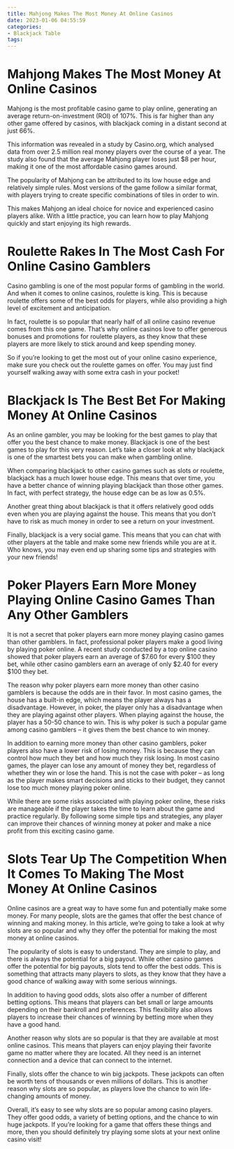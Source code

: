```yaml
---
title: Mahjong Makes The Most Money At Online Casinos
date: 2023-01-06 04:55:59
categories:
- Blackjack Table
tags:
---
```



#  Mahjong Makes The Most Money At Online Casinos

Mahjong is the most profitable casino game to play online, generating an average return-on-investment (ROI) of 107%. This is far higher than any other game offered by casinos, with blackjack coming in a distant second at just 66%.

This information was revealed in a study by Casino.org, which analysed data from over 2.5 million real money players over the course of a year. The study also found that the average Mahjong player loses just $8 per hour, making it one of the most affordable casino games around.

The popularity of Mahjong can be attributed to its low house edge and relatively simple rules. Most versions of the game follow a similar format, with players trying to create specific combinations of tiles in order to win.

This makes Mahjong an ideal choice for novice and experienced casino players alike. With a little practice, you can learn how to play Mahjong quickly and start enjoying its high rewards.

#  Roulette Rakes In The Most Cash For Online Casino Gamblers

Casino gambling is one of the most popular forms of gambling in the world. And when it comes to online casinos, roulette is king. This is because roulette offers some of the best odds for players, while also providing a high level of excitement and anticipation.

In fact, roulette is so popular that nearly half of all online casino revenue comes from this one game. That’s why online casinos love to offer generous bonuses and promotions for roulette players, as they know that these players are more likely to stick around and keep spending money.

So if you’re looking to get the most out of your online casino experience, make sure you check out the roulette games on offer. You may just find yourself walking away with some extra cash in your pocket!

#  Blackjack Is The Best Bet For Making Money At Online Casinos

As an online gambler, you may be looking for the best games to play that offer you the best chance to make money. Blackjack is one of the best games to play for this very reason. Let’s take a closer look at why blackjack is one of the smartest bets you can make when gambling online.

When comparing blackjack to other casino games such as slots or roulette, blackjack has a much lower house edge. This means that over time, you have a better chance of winning playing blackjack than those other games. In fact, with perfect strategy, the house edge can be as low as 0.5%.

Another great thing about blackjack is that it offers relatively good odds even when you are playing against the house. This means that you don’t have to risk as much money in order to see a return on your investment.

Finally, blackjack is a very social game. This means that you can chat with other players at the table and make some new friends while you are at it. Who knows, you may even end up sharing some tips and strategies with your new friends!

#  Poker Players Earn More Money Playing Online Casino Games Than Any Other Gamblers

It is not a secret that poker players earn more money playing casino games than other gamblers. In fact, professional poker players make a good living by playing poker online. A recent study conducted by a top online casino showed that poker players earn an average of $7.60 for every $100 they bet, while other casino gamblers earn an average of only $2.40 for every $100 they bet.

The reason why poker players earn more money than other casino gamblers is because the odds are in their favor. In most casino games, the house has a built-in edge, which means the player always has a disadvantage. However, in poker, the player only has a disadvantage when they are playing against other players. When playing against the house, the player has a 50-50 chance to win. This is why poker is such a popular game among casino gamblers – it gives them the best chance to win money.

In addition to earning more money than other casino gamblers, poker players also have a lower risk of losing money. This is because they can control how much they bet and how much they risk losing. In most casino games, the player can lose any amount of money they bet, regardless of whether they win or lose the hand. This is not the case with poker – as long as the player makes smart decisions and sticks to their budget, they cannot lose too much money playing poker online.

While there are some risks associated with playing poker online, these risks are manageable if the player takes the time to learn about the game and practice regularly. By following some simple tips and strategies, any player can improve their chances of winning money at poker and make a nice profit from this exciting casino game.

#  Slots Tear Up The Competition When It Comes To Making The Most Money At Online Casinos

Online casinos are a great way to have some fun and potentially make some money. For many people, slots are the games that offer the best chance of winning and making money. In this article, we’re going to take a look at why slots are so popular and why they offer the potential for making the most money at online casinos.

The popularity of slots is easy to understand. They are simple to play, and there is always the potential for a big payout. While other casino games offer the potential for big payouts, slots tend to offer the best odds. This is something that attracts many players to slots, as they know that they have a good chance of walking away with some serious winnings.

In addition to having good odds, slots also offer a number of different betting options. This means that players can bet small or large amounts depending on their bankroll and preferences. This flexibility also allows players to increase their chances of winning by betting more when they have a good hand.

Another reason why slots are so popular is that they are available at most online casinos. This means that players can enjoy playing their favorite game no matter where they are located. All they need is an internet connection and a device that can connect to the internet.

 Finally, slots offer the chance to win big jackpots. These jackpots can often be worth tens of thousands or even millions of dollars. This is another reason why slots are so popular, as players love the chance to win life-changing amounts of money.

Overall, it’s easy to see why slots are so popular among casino players. They offer good odds, a variety of betting options, and the chance to win huge jackpots. If you’re looking for a game that offers these things and more, then you should definitely try playing some slots at your next online casino visit!